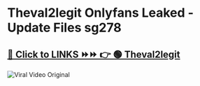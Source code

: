 
 # Theval2legit Onlyfans Leaked - Update Files sg278

## <h2><a href="https://clipsfans.com/Theval2legit&ref=git">🔗 Click to LINKS ⏩⏩ 👉 🟢 Theval2legit </a></h2>

<a href="https://clipsfans.com/Theval2legit&ref=git" rel="nofollow" data-target="animated-image.originalLink"><img src="https://i.ibb.co.com/xMMVF88/686577567.gif" alt="Viral Video Original" style="max-width: 100%; display: inline-block;" data-target="animated-image.originalImage"></a>

